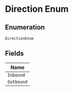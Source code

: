 
# Direction Enum

## Enumeration

`DirectionEnum`

## Fields

| Name |
|  --- |
| `Inbound` |
| `Outbound` |

